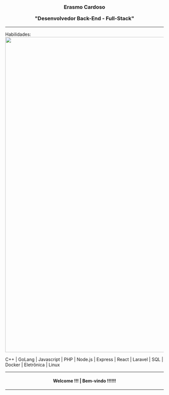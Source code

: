 <div align="center"><h3>Erasmo Cardoso <p> "Desenvolvedor Back-End - Full-Stack"</h3></div>
<hr>
Habilidades: 

<img width = "1000px" src="https://github.com/erascardsilva/erascardsilva/assets/70297459/57df4bc5-cc15-4a96-b622-7bb26d246339">


C++ | GoLang | Javascript | PHP | Node.js | Express | React | Laravel | SQL | Docker | Eletrônica | Linux
<hr>       
<div align="center"><h4>  Welcome !!!  |    Bem-vindo !!!!!! </h4></div>

<hr>
